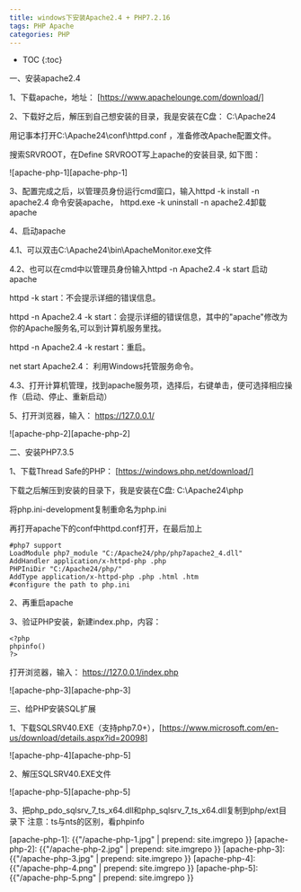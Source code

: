```yaml
---
title: windows下安装Apache2.4 + PHP7.2.16
tags: PHP Apache
categories: PHP
---
```


* TOC
{:toc}

一、安装apache2.4

1、下载apache，地址： [https://www.apachelounge.com/download/]

2、下载好之后，解压到自己想安装的目录，我是安装在C盘： C:\Apache24

用记事本打开C:\Apache24\conf\httpd.conf ，准备修改Apache配置文件。

搜索SRVROOT，在Define SRVROOT写上apache的安装目录, 如下图： 

![apache-php-1][apache-php-1]

3、配置完成之后，以管理员身份运行cmd窗口，输入httpd -k install -n apache2.4 命令安装apache， httpd.exe -k uninstall -n apache2.4卸载apache

4、启动apache

4.1、可以双击C:\Apache24\bin\ApacheMonitor.exe文件

4.2、也可以在cmd中以管理员身份输入httpd -n Apache2.4 -k start 启动apache

httpd -k start：不会提示详细的错误信息。  

httpd -n Apache2.4 -k start：会提示详细的错误信息，其中的"apache"修改为你的Apache服务名,可以到计算机服务里找。  

httpd -n Apache2.4 -k restart：重启。  

net start Apache2.4： 利用Windows托管服务命令。

4.3、打开计算机管理，找到apache服务项，选择后，右键单击，便可选择相应操作（启动、停止、重新启动） 

5、打开浏览器，输入： https://127.0.0.1/

![apache-php-2][apache-php-2]



二、安装PHP7.3.5

1、下载Thread Safe的PHP： [https://windows.php.net/download/]

下载之后解压到安装的目录下，我是安装在C盘: C:\Apache24\php

将php.ini-development复制重命名为php.ini

再打开apache下的conf中httpd.conf打开，在最后加上

	#php7 support
	LoadModule php7_module "C:/Apache24/php/php7apache2_4.dll"
	AddHandler application/x-httpd-php .php
	PHPIniDir "C:/Apache24/php/"
	AddType application/x-httpd-php .php .html .htm
	#configure the path to php.ini

2、再重启apache

3、验证PHP安装，新建index.php，内容： 
	
	<?php
	phpinfo()
	?>

打开浏览器，输入： https://127.0.0.1/index.php

![apache-php-3][apache-php-3]


三、给PHP安装SQL扩展

1、下载SQLSRV40.EXE（支持php7.0+），[https://www.microsoft.com/en-us/download/details.aspx?id=20098]

![apache-php-4][apache-php-5]

2、解压SQLSRV40.EXE文件

![apache-php-5][apache-php-5]

3、把php_pdo_sqlsrv_7_ts_x64.dll和php_sqlsrv_7_ts_x64.dll复制到php/ext目录下
注意：ts与nts的区别，看phpinfo


[https://www.apachelounge.com/download/]: https://www.apachelounge.com/download/
[https://windows.php.net/download/]: https://windows.php.net/download/
[https://www.microsoft.com/en-us/download/details.aspx?id=20098]: https://www.microsoft.com/en-us/download/details.aspx?id=20098


[apache-php-1]: {{"/apache-php-1.jpg" | prepend: site.imgrepo }}
[apache-php-2]: {{"/apache-php-2.jpg" | prepend: site.imgrepo }}
[apache-php-3]: {{"/apache-php-3.jpg" | prepend: site.imgrepo }}
[apache-php-4]: {{"/apache-php-4.png" | prepend: site.imgrepo }}
[apache-php-5]: {{"/apache-php-5.png" | prepend: site.imgrepo }}


